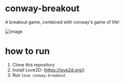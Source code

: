 # conway-breakout
A breakout game, combined with conway's game of life!

![image](https://github.com/user-attachments/assets/9d75afdb-48f4-4952-bf5b-fc20ba723d4a)

# how to run
1. Clone this repository
2. Install Love2D: (https://love2d.org/)
3. Run `love conway-breakout`
